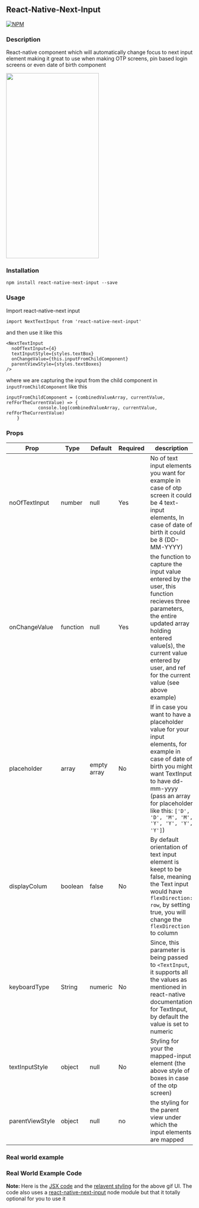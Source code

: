 ## React-Native-Next-Input

[![NPM](https://nodei.co/npm/react-native-next-input.png?compact=true)](https://nodei.co/npm/react-native-next-input/)

### Description 

React-native component which will automatically change focus to next input element making it great to use when making OTP screens, pin based login screens or even date of birth component


 <img src="https://user-images.githubusercontent.com/32276134/61627498-8acc5280-ac9d-11e9-83a6-ab5df15f554e.gif"  width="250" height="500">

### Installation 

```
npm install react-native-next-input --save
```

### Usage 

Import react-native-next input 

```
import NextTextInput from 'react-native-next-input'
```
and then use it like this

```
<NextTextInput 
  noOfTextInput={4}
  textInputStyle={styles.textBox}
  onChangeValue={this.inputFromChildComponent}
  parentViewStyle={styles.textBoxes}
/>
```
where we are capturing the input from the child component in `inputFromChildComponent` like this 

```
inputFromChildComponent = (combinedValueArray, currentValue, refForTheCurrentValue) => {
			console.log(combinedValueArray, currentValue,  refForTheCurrentValue)
	}
```
### Props

| **Prop** | **Type** | **Default** | **Required** | **description** |
|----------|----------|-------------|--------------|--------------|
| noOfTextInput | number | null | Yes | No of text input elements you want for example in case of otp screen it could be 4 text-input elements, In case of date of birth it could be 8 (DD-MM-YYYY) |
| onChangeValue | function | null | Yes | the function to capture the input value entered by the user, this function recieves three parameters, the entire updated array holding entered value(s), the current value entered by user, and ref for the current value (see above example)|
| placeholder | array | empty array | No | If in case you want to have a placeholder value for your input elements, for example in case of date of birth you might want TextInput to have dd-mm-yyyy (pass an array for placeholder like this: `['D', 'D', 'M', 'M', 'Y', 'Y', 'Y', 'Y']`) |
| displayColum | boolean | false | No | By default orientation of text input element is keept to be false, meaning the Text input would have `flexDirection: row`, by setting true, you will change the `flexDirection` to column |
| keyboardType | String | numeric | No | Since, this parameter is being passed to `<TextInput`, it supports all the values as mentioned in react-native documentation for TextInput, by default the value is set to numeric |
| textInputStyle | object | null | No | Styling for your the mapped-input element (the above style of boxes in case of the otp screen) |
| parentViewStyle | object | null | no | the styling for the parent view under which the input elements are mapped |



### Real world example 

### Real World Example Code

<strong> Note: </strong> Here is the [JSX code](https://github.com/irohitb/react-native-keyboard-spacer/blob/master/example.js) and the [relavent styling](https://github.com/irohitb/react-native-keyboard-spacer/blob/master/example.stylesheet.js) for the above gif UI. The  code also uses a [react-native-next-input](https://www.npmjs.com/package/react-native-keyboard-view-space) node module but that it totally optional for you to use it 

